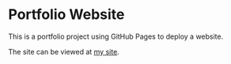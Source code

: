 # Portfolio Website

This is a portfolio project using GitHub Pages to deploy a website.

The site can be viewed at [my site](http://www.colingillette.com).
